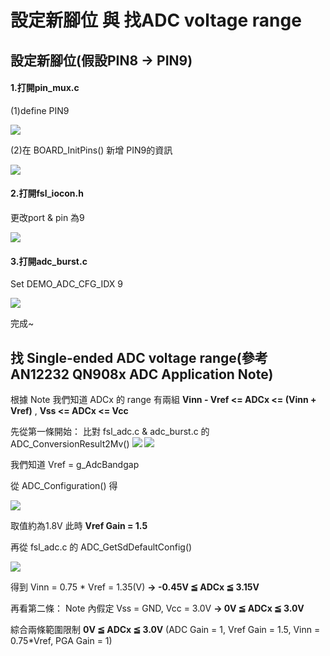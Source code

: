 # 設定新腳位 與 找ADC voltage range
## 設定新腳位(假設PIN8 -> PIN9)
#### 1.打開pin_mux.c
(1)define PIN9

![](https://i.imgur.com/Ty5G4vq.png)

(2)在 BOARD_InitPins() 新增 PIN9的資訊

![](https://i.imgur.com/E8pThdY.png)

#### 2.打開fsl_iocon.h
更改port & pin 為9

![](https://i.imgur.com/ft5y3d9.png)

#### 3.打開adc_burst.c
Set DEMO_ADC_CFG_IDX 9

![](https://i.imgur.com/5poCpyH.png)

完成~

## 找 Single-ended ADC voltage range(參考AN12232 QN908x ADC Application Note)
根據 Note 我們知道 ADCx 的 range 有兩組
**Vinn - Vref <= ADCx <= (Vinn + Vref)** , 
**Vss <= ADCx <= Vcc**

先從第一條開始：
比對 fsl_adc.c & adc_burst.c 的 ADC_ConversionResult2Mv()
![](https://i.imgur.com/qoliFsk.png)
![](https://i.imgur.com/x1qUlU8.png)

我們知道 Vref = g_AdcBandgap

從 ADC_Configuration() 得

![](https://i.imgur.com/8VF4uj6.png)

取值約為1.8V
此時 **Vref Gain = 1.5**

再從 fsl_adc.c 的 ADC_GetSdDefaultConfig()

![](https://i.imgur.com/4gVTxEi.png)

得到 Vinn = 0.75 * Vref = 1.35(V)
**-> -0.45V ≦ ADCx ≦ 3.15V**

再看第二條：
Note 內假定 Vss = GND, Vcc = 3.0V
**-> 0V ≦ ADCx ≦ 3.0V**

綜合兩條範圍限制
**0V ≦ ADCx ≦ 3.0V**
(ADC Gain = 1, Vref Gain = 1.5, Vinn = 0.75*Vref, PGA Gain = 1)
